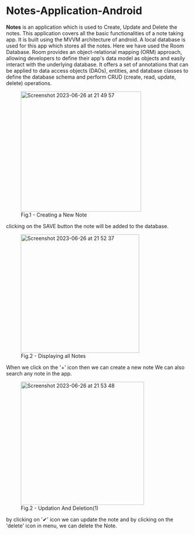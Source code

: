 # Notes-Application-Android
**Notes** is an application which is used to Create, Update and Delete the notes. This application covers all the basic functionalities 
of a note taking app. It is built using the MVVM architecture of android.
A local database is used for this app which stores all the notes. Here we have used the Room Database. 
Room provides an object-relational mapping (ORM) approach, allowing developers to define their app's data model as objects and 
easily interact with the underlying database. It offers a set of annotations that can be applied to data access objects (DAOs), 
entities, and database classes to define the database schema and perform CRUD (create, read, update, delete) operations.

<figure>
<img width="328" alt="Screenshot 2023-06-26 at 21 49 57" src="https://github.com/AashuShaikh/Notes-Application-Android/assets/117594152/ad5316cc-c764-47b4-9383-5d8403b6975b">
  <br>
<figcaption>Fig.1 - Creating a New Note</figcaption>
</figure>
clicking on the SAVE button the note will be added to the database.

<figure>
<img width="323" alt="Screenshot 2023-06-26 at 21 52 37" src="https://github.com/AashuShaikh/Notes-Application-Android/assets/117594152/69978d45-86d5-4c02-8a5b-e51e09a20e09">
  <br>
<figcaption>Fig.2 - Displaying all Notes</figcaption>
</figure>
When we click on the '+' icon then we can create a new note
We can also search any note in the app.

<figure>
<img width="336" alt="Screenshot 2023-06-26 at 21 53 48" src="https://github.com/AashuShaikh/Notes-Application-Android/assets/117594152/9ee822cd-d1bc-437e-ab29-2e110688e421">
  <br>
<figcaption>Fig.2 - Updation And Deletion(1)</figcaption>
</figure>
by clicking on '✔' icon we can update the note and by clicking on the 'delete' icon in menu, we can delete the Note.
